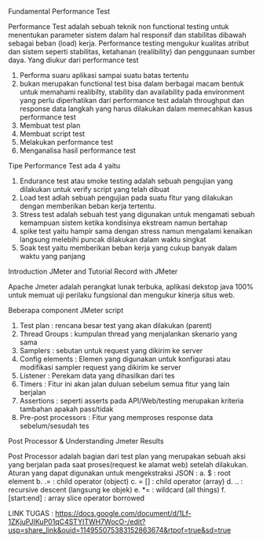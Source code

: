 Fundamental Performance Test

Performance Test adalah sebuah teknik non functional testing untuk menentukan parameter sistem dalam hal responsif dan stabilitas dibawah sebagai beban (load) kerja. Performance testing mengukur kualitas atribut dan sistem seperti stabilitas, ketahanan (realibility) dan penggunaan sumber daya.
Yang diukur dari performance test
1. Performa suaru aplikasi sampai suatu batas tertentu
2. bukan merupakan functional test
bisa dalam berbagai macam bentuk untuk memahami realibilty, stability dan availability pada environment
yang perlu diperhatikan dari performance test adalah throughput dan response data
langkah yang harus dilakukan dalam memecahkan kasus performance test
1. Membuat test plan
2. Membuat script test
3. Melakukan performance test
4. Menganalisa hasil performance test

Tipe Performance Test ada 4 yaitu 
1. Endurance test atau smoke testing adalah sebuah pengujian yang dilakukan untuk verify script yang telah dibuat 
2. Load test adlah sebuah pengujian pada suatu fitur yang dilakukan dengan memberikan beban kerja tertentu.
3. Stress test adalah sebuah test yang digunakan untuk mengamati sebuah kemampuan sistem ketika kondisinya ekstream namun bertahap
4. spike test yaitu hampir sama dengan stress namun mengalami kenaikan langsung melebihi puncak dilakukan dalam waktu singkat
5. Soak test yaitu memberikan beban kerja yang cukup banyak dalam waktu yang panjang

Introduction JMeter and Tutorial Record with JMeter

Apache Jmeter adalah perangkat lunak terbuka, aplikasi dekstop java 100% untuk memuat uji perilaku fungsional dan mengukur kinerja situs web.

Beberapa component JMeter script
1. Test plan : rencana besar test yang akan dilakukan (parent)
2. Thread Groups : kumpulan thread yang menjalankan skenario yang sama
3. Samplers : sebutan untuk request yang dikirim ke server
4. Config elements : Elemen yang digunakan untuk konfigurasi atau modifikasi sampler request yang dikirim ke server
5. Listener : Perekam data yang dihasilkan dari tes
6. Timers : Fitur ini akan jalan duluan sebelum semua fitur yang lain berjalan
7. Assertions : seperti asserts pada API/Web/testing merupakan kriteria tambahan apakah pass/tidak
8. Pre-post processors : Fitur yang memproses response data sebelum/sesudah tes


Post Processor & Understanding Jmeter Results

Post Processor adalah bagian dari test plan yang merupakan sebuah aksi yang berjalan pada saat proses(request ke alamat web) setelah dilakukan.
Aturan yang dapat digunakan untuk mengekstraksi JSON :
a. $ : root element
b. .= : child operator (object)
c.  = [] : child operator (array)
d. .. : recursive descent (langsung ke objek)
e. *= : wildcard (all things)
f. [start:end] : array slice operator borrowed


LINK TUGAS : https://docs.google.com/document/d/1Lf-1ZKjuPJIKuP01qC4STYITWH7WocO-/edit?usp=share_link&ouid=114955075383152863674&rtpof=true&sd=true